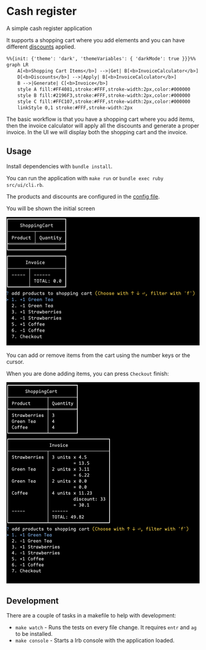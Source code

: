 # Cash register

A simple cash register application

It supports a shopping cart where you add elements and you can have different [discounts](src/models/discounts/) applied.


```mermaid
%%{init: {'theme': 'dark', 'themeVariables': { 'darkMode': true }}}%%
graph LR
    A[<b>Shopping Cart Items</b>] -->|Get| B[<b>InvoiceCalculator</b>]
    D[<b>Discounts</b>] -->|Apply| B[<b>InvoiceCalculator</b>]
    B -->|Generate| C[<b>Invoice</b>]
    style A fill:#FF4081,stroke:#FFF,stroke-width:2px,color:#000000
    style B fill:#2196F3,stroke:#FFF,stroke-width:2px,color:#000000
    style C fill:#FFC107,stroke:#FFF,stroke-width:2px,color:#000000
    linkStyle 0,1 stroke:#FFF,stroke-width:2px
```

The basic workflow is that you have a shopping cart where you add items, then the invoice calculator will apply all the discounts and generate a proper invoice. In the UI we will display both the shopping cart and the invoice.

## Usage

Install dependencies with `bundle install`.

You can run the application with `make run` or `bundle exec ruby src/ui/cli.rb`.

The products and discounts are configured in the [config file](src/configuration.yml).

You will be shown the initial screen

![Initial screen](docs/initialscreen.png)

You can add or remove items from the cart using the number keys or the cursor.

When you are done adding items, you can press `Checkout` finish:

![A screen with some elements added](docs/finalscreen.png)

## Development

There are a couple of tasks in a makefile to help with development:

- `make watch` - Runs the tests on every file change. It requires `entr` and `ag` to be installed.
- `make console` - Starts a Irb console with the application loaded.

